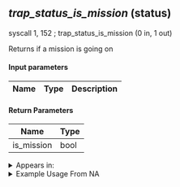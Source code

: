 ## *trap_status_is_mission* (status)

syscall 1, 152 ; trap_status_is_mission (0 in, 1 out)

Returns if a mission is going on

#### Input parameters
| Name | Type | Description
|------|------|------------


#### Return Parameters
| Name | Type
|------|-----
| is_mission   | bool   


<details>
	<summary>Appears in:</summary>

</details>

<details>
	<summary>Example Usage From NA</summary>

</details>

